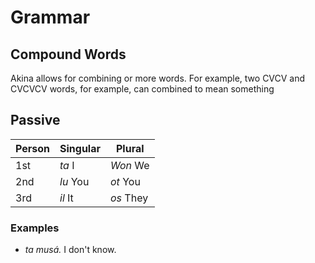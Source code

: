 # Grammar

## Compound Words

Akina allows for combining or more words. For example, two CVCV and CVCVCV words, for example, can combined to mean something  

## Passive

| Person | Singular | Plural    |
| ------ | -------- | --------- |
| 1st    | *ta* I   | *Won* We  |
| 2nd    | *lu* You | *ot* You  |
| 3rd    | *il* It  | *os* They |

### Examples

- *ta musá.* I don't know.
